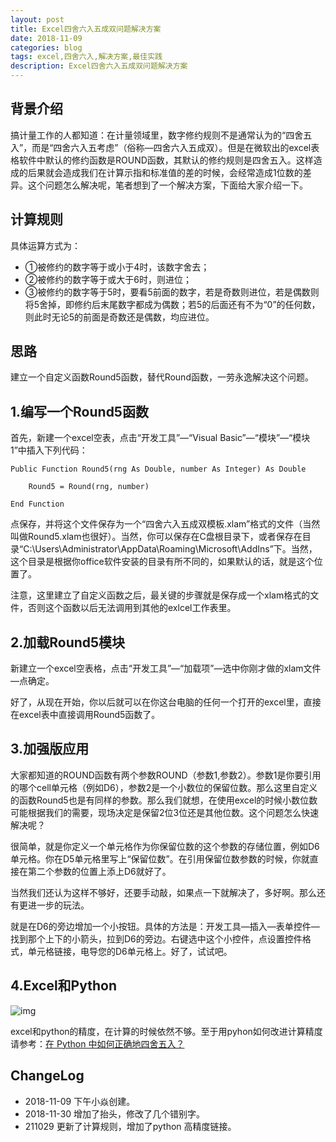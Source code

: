 ```yaml
---
layout: post
title: Excel四舍六入五成双问题解决方案
date: 2018-11-09
categories: blog
tags: excel,四舍六入,解决方案,最佳实践
description: Excel四舍六入五成双问题解决方案
---
```



## 背景介绍

搞计量工作的人都知道：在计量领域里，数字修约规则不是通常认为的“四舍五入”，而是“四舍六入五考虑”（俗称—四舍六入五成双）。但是在微软出的excel表格软件中默认的修约函数是ROUND函数，其默认的修约规则是四舍五入。这样造成的后果就会造成我们在计算示指和标准值的差的时候，会经常造成1位数的差异。这个问题怎么解决呢，笔者想到了一个解决方案，下面给大家介绍一下。

## 计算规则

具体运算方式为：

- ①被修约的数字等于或小于4时，该数字舍去；
- ②被修约的数字等于或大于6时，则进位；
- ③被修约的数字等于5时，要看5前面的数字，若是奇数则进位，若是偶数则将5舍掉，即修约后末尾数字都成为偶数；若5的后面还有不为“0”的任何数，则此时无论5的前面是奇数还是偶数，均应进位。

## 思路

建立一个自定义函数Round5函数，替代Round函数，一劳永逸解决这个问题。

## 1.编写一个Round5函数

首先，新建一个excel空表，点击“开发工具”—“Visual Basic”—“模块”—“模块1”中插入下列代码：

```
Public Function Round5(rng As Double, number As Integer) As Double

    Round5 = Round(rng, number)

End Function
```

点保存，并将这个文件保存为一个“四舍六入五成双模板.xlam”格式的文件（当然叫做Round5.xlam也很好）。当然，你可以保存在C盘根目录下，或者保存在目录“C:\Users\Administrator\AppData\Roaming\Microsoft\AddIns”下。当然，这个目录是根据你office软件安装的目录有所不同的，如果默认的话，就是这个位置了。

注意，这里建立了自定义函数之后，最关键的步骤就是保存成一个xlam格式的文件，否则这个函数以后无法调用到其他的exlcel工作表里。

## 2.加载Round5模块

新建立一个excel空表格，点击“开发工具”—“加载项”—选中你刚才做的xlam文件—点确定。

好了，从现在开始，你以后就可以在你这台电脑的任何一个打开的excel里，直接在excel表中直接调用Round5函数了。

## 3.加强版应用

大家都知道的ROUND函数有两个参数ROUND（参数1,参数2）。参数1是你要引用的哪个cell单元格（例如D6），参数2是一个小数位的保留位数。那么这里自定义的函数Round5也是有同样的参数。那么我们就想，在使用excel的时候小数位数可能根据我们的需要，现场决定是保留2位3位还是其他位数。这个问题怎么快速解决呢？

很简单，就是你定义一个单元格作为你保留位数的这个参数的存储位置，例如D6单元格。你在D5单元格里写上“保留位数”。在引用保留位数参数的时候，你就直接在第二个参数的位置上添上D6就好了。

当然我们还认为这样不够好，还要手动敲，如果点一下就解决了，多好啊。那么还有更进一步的玩法。

就是在D6的旁边增加一个小按钮。具体的方法是：开发工具—插入—表单控件—找到那个上下的小箭头，拉到D6的旁边。右键选中这个小控件，点设置控件格式，单元格链接，电导您的D6单元格上。好了，试试吧。

## 4.Excel和Python

![img](https://cdn.jsdelivr.net/gh/iyuxiaoyan/pic_bed/images/3706266873.bmp)

excel和python的精度，在计算的时候依然不够。至于用pyhon如何改进计算精度请参考：[在 Python 中如何正确地四舍五入？](https://www.tr0y.wang/2019/04/08/Python%E5%9B%9B%E8%88%8D%E4%BA%94%E5%85%A5/)



## ChangeLog

- 2018-11-09 下午小焱创建。
- 2018-11-30 增加了抬头，修改了几个错别字。
- 211029 更新了计算规则，增加了python 高精度链接。


